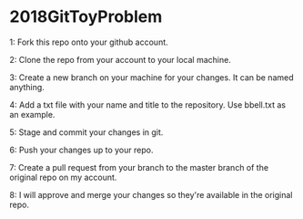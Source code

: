 # 2018GitToyProblem

1: Fork this repo onto your github account.

2: Clone the repo from your account to your local machine.

3: Create a new branch on your machine for your changes. It can be named anything.

4: Add a txt file with your name and title to the repository. Use bbell.txt as an example.

5: Stage and commit your changes in git.

6: Push your changes up to your repo.

7: Create a pull request from your branch to the master branch of the original repo on my account.

8: I will approve and merge your changes so they're available in the original repo.
